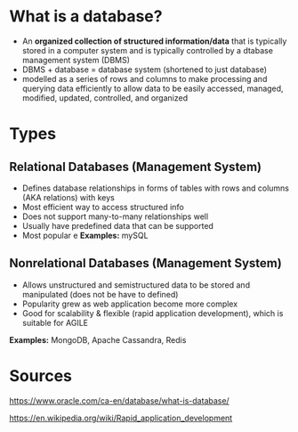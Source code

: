 # What is a database? 
* An **organized collection of structured information/data** that is typically stored in a computer system and is typically controlled by a dtabase management system (DBMS) 
* DBMS + database = database system (shortened to just database)
* modelled as a series of rows and columns to make processing and querying data efficiently to allow data to be easily accessed, managed, modified, updated, controlled, and organized

# Types
## Relational Databases (Management System)
* Defines database relationships in forms of tables with rows and columns (AKA relations) with keys
* Most efficient way to access structured info
* Does not support many-to-many relationships well
* Usually have predefined data that can be supported
* Most popular
e
**Examples:** mySQL

## Nonrelational Databases (Management System)
* Allows unstructured and semistructured data to be stored and manipulated (does not be have to defined)
* Popularity grew as web application become more complex
* Good for scalability & flexible (rapid application development), which is suitable for AGILE

**Examples:** MongoDB, Apache Cassandra, Redis

# Sources
https://www.oracle.com/ca-en/database/what-is-database/

https://en.wikipedia.org/wiki/Rapid_application_development